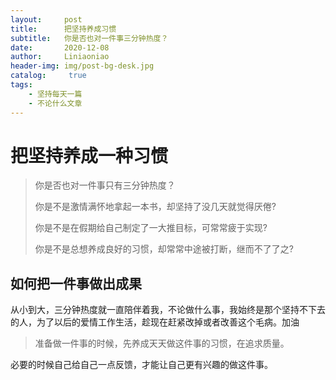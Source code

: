 ```yaml
---
layout:     post
title:      把坚持养成习惯
subtitle:   你是否也对一件事三分钟热度？
date:       2020-12-08
author:     Liniaoniao
header-img: img/post-bg-desk.jpg
catalog: 	 true
tags:
    - 坚持每天一篇
    - 不论什么文章
---
```


# 把坚持养成一种习惯

> 你是否也对一件事只有三分钟热度？
>
> 你是不是激情满怀地拿起一本书，却坚持了没几天就觉得厌倦?
>
> 你是不是在假期给自己制定了一大推目标，可常常疲于实现?
>
> 你是不是总想养成良好的习惯，却常常中途被打断，继而不了了之?

## 如何把一件事做出成果

从小到大，三分钟热度就一直陪伴着我，不论做什么事，我始终是那个坚持不下去的人，为了以后的爱情工作生活，趁现在赶紧改掉或者改善这个毛病。加油

> 准备做一件事的时候，先养成天天做这件事的习惯，在追求质量。

必要的时候自己给自己一点反馈，才能让自己更有兴趣的做这件事。